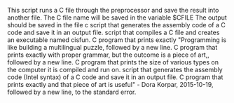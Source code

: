 This script runs a C file through the preprocessor and save the result into another file.
  The C file name will be saved in the variable $CFILE
  The output should be saved in the file c
script that generates the assembly code of a C code and save it in an output file.
script that compiles a C file and creates an executable named cisfun.
C program that prints exactly "Programming is like building a multilingual puzzle, followed by a new line.
C program that prints exactly with proper grammar, but the outcome is a piece of art,, followed by a new line.
C program that prints the size of various types on the computer it is compiled and run on.
script that generates the assembly code (Intel syntax) of a C code and save it in an output file.
C program that prints exactly and that piece of art is useful" - Dora Korpar, 2015-10-19, followed by a new line, to the standard error.
